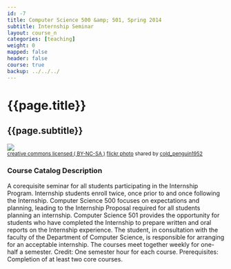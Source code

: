 ```yaml
---
id: -7
title: Computer Science 500 &amp; 501, Spring 2014 
subtitle: Internship Seminar
layout: course_n
categories: [teaching]
weight: 0
mapped: false
header: false 
course: true
backup: ../../../
---
```


# {{page.title}}

## {{page.subtitle}}

<a title="gears_macro_1159" href="http://flickr.com/photos/101440531@N06/12903187295"><img class="img-responsive-tight" src="http://farm4.static.flickr.com/3783/12903187295_6266ba0ddf_z.jpg" /></a><br /><small><a href="http://creativecommons.org/licenses/by-nc-sa/2.0/">creative commons licensed ( BY-NC-SA )</a> <a title="gears_macro_1159" href="http://flickr.com/photos/101440531@N06/12903187295">flickr photo</a> shared by <a href="http://flickr.com/people/101440531@N06">cold_penguin1952</a></small>

### Course Catalog Description

A corequisite seminar for all students participating in the Internship Program.  Internship students enroll twice, once
prior to and once following the Internship. Computer Science 500 focuses on expectations and planning, leading to the
Internship Proposal required for all students planning an internship.  Computer Science 501 provides the opportunity for
students who have completed the Internship to prepare written and oral reports on the Internship experience. The
student, in consultation with the faculty of the Department of Computer Science, is responsible for arranging for an
acceptable internship.  The courses meet together weekly for one-half a semester. Credit: One semester hour for each
course. Prerequisites: Completion of at least two core courses.

